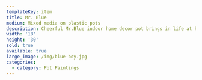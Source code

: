 ```yaml
---
templateKey: item
title: Mr. Blue
medium: Mixed media on plastic pots
description: Cheerful Mr.Blue indoor home decor pot brings in life at home
width: '18'
height: '30'
sold: true
available: true
large_image: /img/blue-boy.jpg
categories:
  - category: Pot Paintings
---
```


